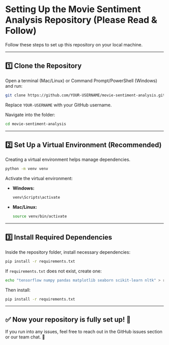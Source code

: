 #  Setting Up the Movie Sentiment Analysis Repository (Please Read & Follow)


Follow these steps to set up this repository on your local machine.

---

## **1️⃣ Clone the Repository**
Open a terminal (Mac/Linux) or Command Prompt/PowerShell (Windows) and run:

```bash
git clone https://github.com/YOUR-USERNAME/movie-sentiment-analysis.git
```

Replace `YOUR-USERNAME` with your GitHub username.

Navigate into the folder:

```bash
cd movie-sentiment-analysis
```

---

## **2️⃣ Set Up a Virtual Environment (Recommended)**
Creating a virtual environment helps manage dependencies.

```bash
python -m venv venv
```

Activate the virtual environment:
- **Windows:**  
  ```bash
  venv\Scripts\activate
  ```
- **Mac/Linux:**  
  ```bash
  source venv/bin/activate
  ```

---

## **3️⃣ Install Required Dependencies**
Inside the repository folder, install necessary dependencies:

```bash
pip install -r requirements.txt
```

If `requirements.txt` does not exist, create one:

```bash
echo "tensorflow numpy pandas matplotlib seaborn scikit-learn nltk" > requirements.txt
```

Then install:

```bash
pip install -r requirements.txt
```

---

## ✅ **Now your repository is fully set up!** 🎉  
If you run into any issues, feel free to reach out in the GitHub issues section or our team chat. 🚀
